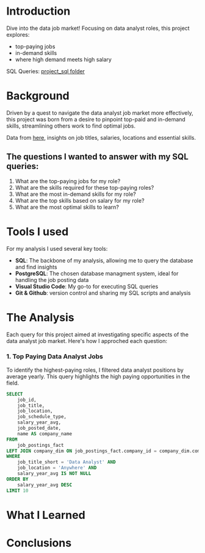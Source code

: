 # Introduction
Dive into the data job market! Focusing on data analyst roles, this project explores: 
- top-paying jobs
- in-demand skills
- where high demand meets high salary 

SQL Queries: [project_sql folder](/project_sql/)
# Background
Driven by a quest to navigate the data analyst job market more effectively, this project was born from a desire to pinpoint top-paid and in-demand skills, streamlining others work to find optimal jobs.

Data from [here](https://www.lukebarousse.com/sql), insights on job titles, salaries, locations and essential skills.

## The questions I wanted to answer with my SQL queries:

1. What are the top-paying jobs for my role?
2. What are the skills required for these top-paying roles?
3. What are the most in-demand skills for my role?
4. What are the top skills based on salary for my role?
5. What are the most optimal skills to learn?

# Tools I used
For my analysis I used several key tools:
- **SQL**: The backbone of my analysis, allowing me to query the database and find insights
- **PostgreSQL**: The chosen database managment system, ideal for handling the job posting data
- **Visual Studio Code**: My go-to for executing SQL queries
- **Git & Github**: version control and sharing my SQL scripts and analysis
# The Analysis
Each query for this project aimed at investigating specific aspects of the data analyst job market. Here's how I approched each question:
### 1. Top Paying Data Analyst Jobs
To identify the highest-paying roles, I filtered data analyst positions by average yearly. This query highlights the high paying opportunities in the field.

```sql
SELECT 
    job_id,
    job_title,
    job_location,
    job_schedule_type,
    salary_year_avg,
    job_posted_date,
    name AS company_name
FROM 
    job_postings_fact
LEFT JOIN company_dim ON job_postings_fact.company_id = company_dim.company_id
WHERE
    job_title_short = 'Data Analyst' AND 
    job_location = 'Anywhere' AND
    salary_year_avg IS NOT NULL
ORDER BY
    salary_year_avg DESC
LIMIT 10
```
# What I Learned

# Conclusions